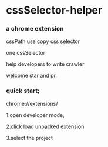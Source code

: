 # cssSelector-helper

### a chrome extension 

cssPath use copy css selector 

one cssSelector

help developers to write crawler

welcome star and pr.

### quick start;

chrome://extensions/

1.open developer mode,

2.click load unpacked extension 

3.select the project
